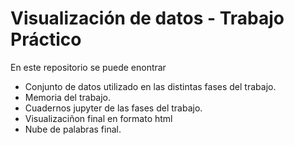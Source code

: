 # Visualización de datos - Trabajo Práctico

En este repositorio se puede enontrar

- Conjunto de datos utilizado en las distintas fases del trabajo.
- Memoria del trabajo.
- Cuadernos jupyter de las fases del trabajo.
- Visualizaciñon final en formato html
- Nube de palabras final.
